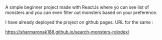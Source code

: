 A simple beginner project made with ReactJs where yo can see list of monsters and you can even filter out monsters based on your preference. 

I have already deployed the project on github pages. URL for the same :

https://sharmaronak188.github.io/search-monsters-rolodex/

